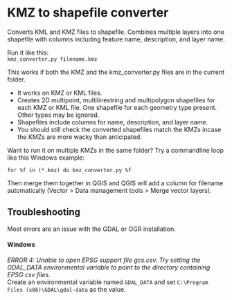 # KMZ to shapefile converter

Converts KML and KMZ files to shapefile. Combines multiple layers into one shapefile with columns including feature name, description, and layer name.

Run it like this:  
`kmz_converter.py filename.kmz`

This works if both the KMZ and the kmz_converter.py files are in the current folder.

- It works on KMZ or KML files.
- Creates 2D multipoint, multilinestring and multipolygon shapefiles for each KMZ or KML file. One shapefile for each geometry type present. Other types may be ignored.
- Shapefiles include columns for name, description, and layer name.
- You should still check the converted shapefiles match the KMZs incase the KMZs are more wacky than anticipated.

Want to run it on multiple KMZs in the same folder? Try a commandline loop like this Windows example:

`for %f in (*.kmz) do kmz_converter.py %f`

Then merge them together in QGIS and QGIS will add a column for filename automatically
(Vector > Data management tools > Merge vector layers).

## Troubleshooting
Most errors are an issue with the GDAL or OGR installation.

#### Windows
*ERROR 4: Unable to open EPSG support file gcs.csv. Try setting the GDAL_DATA environmental variable to point to the directory containing EPSG csv files.*  
Create an environmental variable named `GDAL_DATA` and set `C:\Program Files (x86)\GDAL\gdal-data` as the value.
